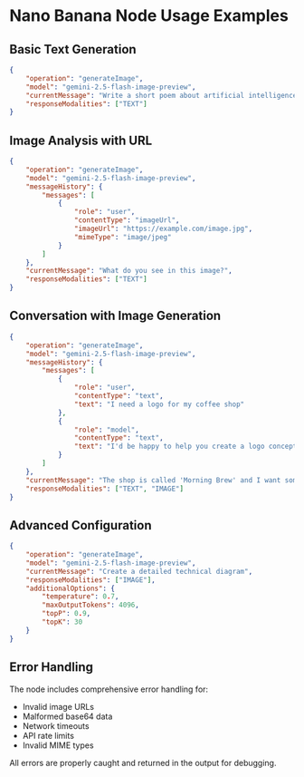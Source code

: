 # Nano Banana Node Usage Examples

## Basic Text Generation

```json
{
	"operation": "generateImage",
	"model": "gemini-2.5-flash-image-preview",
	"currentMessage": "Write a short poem about artificial intelligence",
	"responseModalities": ["TEXT"]
}
```

## Image Analysis with URL

```json
{
	"operation": "generateImage",
	"model": "gemini-2.5-flash-image-preview",
	"messageHistory": {
		"messages": [
			{
				"role": "user",
				"contentType": "imageUrl",
				"imageUrl": "https://example.com/image.jpg",
				"mimeType": "image/jpeg"
			}
		]
	},
	"currentMessage": "What do you see in this image?",
	"responseModalities": ["TEXT"]
}
```

## Conversation with Image Generation

```json
{
	"operation": "generateImage",
	"model": "gemini-2.5-flash-image-preview",
	"messageHistory": {
		"messages": [
			{
				"role": "user",
				"contentType": "text",
				"text": "I need a logo for my coffee shop"
			},
			{
				"role": "model",
				"contentType": "text",
				"text": "I'd be happy to help you create a logo concept. What's the name of your coffee shop and what style are you looking for?"
			}
		]
	},
	"currentMessage": "The shop is called 'Morning Brew' and I want something modern and minimalist",
	"responseModalities": ["TEXT", "IMAGE"]
}
```

## Advanced Configuration

```json
{
	"operation": "generateImage",
	"model": "gemini-2.5-flash-image-preview",
	"currentMessage": "Create a detailed technical diagram",
	"responseModalities": ["IMAGE"],
	"additionalOptions": {
		"temperature": 0.7,
		"maxOutputTokens": 4096,
		"topP": 0.9,
		"topK": 30
	}
}
```

## Error Handling

The node includes comprehensive error handling for:

- Invalid image URLs
- Malformed base64 data
- Network timeouts
- API rate limits
- Invalid MIME types

All errors are properly caught and returned in the output for debugging.
